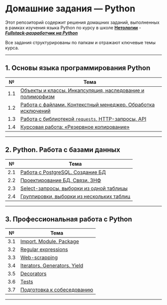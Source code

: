 # Домашние задания — Python

Этот репозиторий содержит решения домашних заданий, выполненных в рамках изучения языка Python по курсу в школе [**Нетологии**](https://netology.ru/) - [***Fullstack-разработчик на Python***](https://netology.ru/programs/fullstack-python-dev)

Все задания структурированы по папкам и отражают ключевые темы курса.

---

## 1. Основы языка программирования Python

| №   | Тема                                                                                          |
|:---:|-----------------------------------------------------------------------------------------------|
| 1.1 | [Объекты и классы. Инкапсуляция, наследование и полиморфизм](./01_сlasses)          |
| 1.2 | [Работа с файлами. Контекстный менеджер. Обработка исключений](./02_files)          |
| 1.3 | [Работа с библиотекой `requests`, HTTP-запросы, API](./03_http.requests)            |
| 1.4 | [Курсовая работа: «Резервное копирование»](https://github.com/npukojiucm/vk-to-yadisk-backup) |

---

## 2. Python. Работа с базами данных

| №   | Тема                                                                                          |
|:---:|-----------------------------------------------------------------------------------------------|
| 2.1 | [Работа с PostgreSQL. Создание БД](./04_db/01_creation)                             |
| 2.2 | [Проектирование БД. Связи. 3НФ](./04_db/02_design)                                  |
| 2.3 | [Select-запросы, выборки из одной таблицы](./04_db/03_dml)                          |
| 2.4 | [Группировки, выборки из нескольких таблиц](./04_db/03_dml)                         |

---

## 3. Профессиональная работа с Python

| №   | Тема                                                                                          |
|:---:|-----------------------------------------------------------------------------------------------|
| 3.1 | [Import. Module. Package](./05_Import.Module.Package)                               |
| 3.2 | [Regular expressions](./06_Regexp)                                                  |
| 3.3 | [Web-scrapping](./07_Web-scrapping)                                                 |
| 3.4 | [Iterators. Generators. Yield](./08_Iterators.Generators.Yield)                     |
| 3.5 | [Decorators](./09_Decorators)                                                       |
| 3.6 | [Tests](./10_Tests)                                                                 |
| 3.7 | [Подготовка к собеседованию](./11_Interview)                                        |

---
